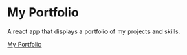 # My Portfolio

A react app that displays a portfolio of my projects and skills.

[My Portfolio](https://blakecrowther.github.io/my-portfolio/)
